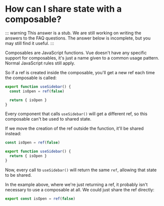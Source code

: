 # How can I share state with a composable?

::: warning This answer is a stub.
We are still working on writing the answers to the FAQ questions. The answer below is incomplete, but you may still find it useful.
:::

Composables are JavaScript functions. Vue doesn't have any specific support for composables, it's just a name given to a common usage pattern. Normal JavaScript rules still apply.

So if a ref is created inside the composable, you'll get a new ref each time the composable is called:

```js
export function useSidebar() {
  const isOpen = ref(false)

  return { isOpen }
}
```

Every component that calls `useSidebar()` will get a different ref, so this composable can't be used to shared state.

If we move the creation of the ref outside the function, it'll be shared instead:

```js
const isOpen = ref(false)

export function useSidebar() {
  return { isOpen }
}
```

Now, every call to `useSidebar()` will return the same `ref`, allowing that state to be shared.

In the example above, where we're just returning a ref, it probably isn't necessary to use a composable at all. We could just share the ref directly:

```js
export const isOpen = ref(false)
```
